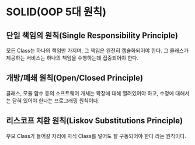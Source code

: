 # SOLID(OOP 5대 원칙)

## 단일 책임의 원칙(Single Responsibility Principle)

모든 Class는 하나의 책임만 가지며, 그 책임은 완전히 캡슐화되어야 한다. 그 클래스가 제공하는 서비스는 하나의 책임을 수행하는데 집중되어야 한다.

## 개방/폐쇄 원칙(Open/Closed Principle)

클래스, 모듈 함수 등의 소프트웨어 개체는 확장에 대해 열려있어야 하고, 수정에 대해서는 닫혀 있어야 한다는 프로그래밍 원칙이다.

## 리스코프 치환 원칙(Liskov Substitutions Principle)

부모 Class가 들어갈 자리에 자식 Class를 넣어도 잘 구동되어야 한다 라는 원칙이다.
